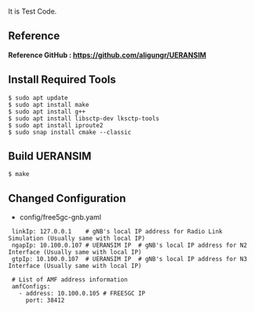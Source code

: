 It is Test Code.

## Reference 
**Reference GitHub : https://github.com/aligungr/UERANSIM**

## Install Required Tools
```
$ sudo apt update
$ sudo apt install make
$ sudo apt install g++
$ sudo apt install libsctp-dev lksctp-tools
$ sudo apt install iproute2
$ sudo snap install cmake --classic
```

## Build UERANSIM
```
$ make
```

## Changed Configuration
- config/free5gc-gnb.yaml
```
 linkIp: 127.0.0.1    # gNB's local IP address for Radio Link Simulation (Usually same with local IP)
 ngapIp: 10.100.0.107 # UERANSIM IP  # gNB's local IP address for N2 Interface (Usually same with local IP)
 gtpIp: 10.100.0.107  # UERANSIM IP  # gNB's local IP address for N3 Interface (Usually same with local IP)

 # List of AMF address information
 amfConfigs:
   - address: 10.100.0.105 # FREE5GC IP
     port: 38412
```
